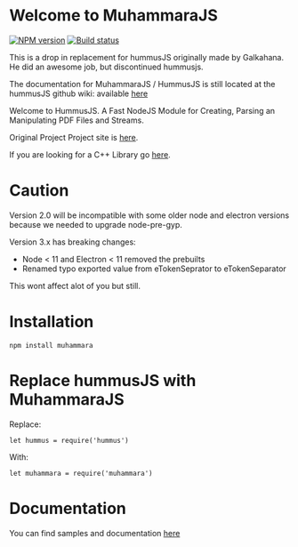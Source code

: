 # Welcome to MuhammaraJS

[![NPM version](http://img.shields.io/npm/v/muhammara.svg?style=flat)](https://www.npmjs.org/package/muhammara)
[![Build status](https://github.com/julianhille/MuhammaraJS/actions/workflows/build.yml/badge.svg?branch=develop)](https://github.com/julianhille/MuhammaraJS/actions/workflows/build.yml)

This is a drop in replacement for hummusJS originally made by Galkahana.
He did an awesome job, but discontinued hummusjs.

The documentation for MuhammaraJS / HummusJS is still located at the
hummusJS github wiki: available [here](https://github.com/galkahana/HummusJS/wiki)

Welcome to HummusJS.
A Fast NodeJS Module for Creating, Parsing an Manipulating PDF Files and Streams.

Original Project
Project site is [here](http://www.pdfhummus.com).

If you are looking for a C++ Library go [here](https://github.com/galkahana/PDF-Writer).

# Caution

Version 2.0 will be incompatible with some older node and
electron versions because we needed to upgrade node-pre-gyp.

Version 3.x has breaking changes:

- Node < 11 and Electron < 11 removed the prebuilts
- Renamed typo exported value from eTokenSeprator to eTokenSeparator

This wont affect alot of you but still.

# Installation

```
npm install muhammara

```

# Replace hummusJS with MuhammaraJS

Replace:

```
let hummus = require('hummus')
```

With:

```
let muhammara = require('muhammara')
```

# Documentation

You can find samples and documentation [here](./docs/Home.md)
